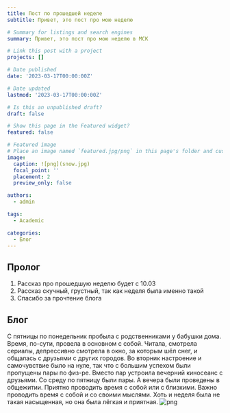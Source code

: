 ```yaml
---
title: Пост по прошедшей неделе
subtitle: Привет, это пост про мою неделю

# Summary for listings and search engines
summary: Привет, это пост про мою неделю в МСК

# Link this post with a project
projects: []

# Date published
date: '2023-03-17T00:00:00Z'

# Date updated
lastmod: '2023-03-17T00:00:00Z'

# Is this an unpublished draft?
draft: false

# Show this page in the Featured widget?
featured: false

# Featured image
# Place an image named `featured.jpg/png` in this page's folder and customize its options here.
image:
  caption: ![png](snow.jpg)
  focal_point: ''
  placement: 2
  preview_only: false

authors:
  - admin

tags:
  - Academic

categories:
  - Блог
---
```


## Пролог

1. Рассказ про прошедшую неделю будет с 10.03
2. Рассказ скучный, грустный, так как неделя была именно такой
3. Спасибо за прочтение блога

## Блог

С пятницы по понедельник пробыла с родственниками у бабушки дома. Время, по-сути, провела в основном с собой. Читала, смотрела сериалы, депрессивно смотрела в окно, за которым шёл снег, и общалась с друзьями с других городов. Во вторник настроение и самочувствие было на нуле, так что с большим успехом были пропущены пары по физ-ре. Вместо пар устроила вечерний киносеанс с друзьями. Со среду по пятницу были пары. А вечера были проведены в общежитии. Приятно проводить время с собой или с близкими. Важно проводить время с собой и со своими мыслями. Хоть и неделя была не такая насыщенная, но она была лёгкая и приятная. 
![png](snow.jpg)

